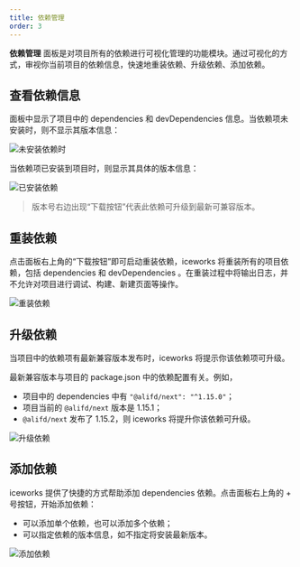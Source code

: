 ```yaml
---
title: 依赖管理
order: 3
---
```


**依赖管理** 面板是对项目所有的依赖进行可视化管理的功能模块。通过可视化的方式，审视你当前项目的依赖信息，快速地重装依赖、升级依赖、添加依赖。

## 查看依赖信息

面板中显示了项目中的 dependencies 和 devDependencies 信息。当依赖项未安装时，则不显示其版本信息：

![未安装依赖时](https://img.alicdn.com/tfs/TB14d55ahz1gK0jSZSgXXavwpXa-1056-658.png)

当依赖项已安装到项目时，则显示其具体的版本信息：

![已安装依赖](https://img.alicdn.com/tfs/TB1_my5abr1gK0jSZR0XXbP8XXa-1056-656.png)

> 版本号右边出现“下载按钮”代表此依赖可升级到最新可兼容版本。

## 重装依赖

点击面板右上角的“下载按钮”即可启动重装依赖，iceworks 将重装所有的项目依赖，包括 dependencies 和 devDependencies 。在重装过程中将输出日志，并不允许对项目进行调试、构建、新建页面等操作。

![重装依赖](https://img.alicdn.com/tfs/TB1AZO2aXT7gK0jSZFpXXaTkpXa-1425-745.gif)

## 升级依赖

当项目中的依赖项有最新兼容版本发布时，iceworks 将提示你该依赖项可升级。

最新兼容版本与项目的 package.json 中的依赖配置有关。例如，

- 项目中的 dependencies 中有 `"@alifd/next": "^1.15.0"`；
- 项目当前的 `@alifd/next` 版本是 1.15.1；
- `@alifd/next` 发布了 1.15.2，则 iceworks 将提升你该依赖可升级。

![升级依赖](https://img.alicdn.com/tfs/TB1zI53aXT7gK0jSZFpXXaTkpXa-1425-745.gif)

## 添加依赖

iceworks 提供了快捷的方式帮助添加 dependencies 依赖。点击面板右上角的 + 号按钮，开始添加依赖：

- 可以添加单个依赖，也可以添加多个依赖；
- 可以指定依赖的版本信息，如不指定将安装最新版本。

![添加依赖](https://img.alicdn.com/tfs/TB1qMW7aoD1gK0jSZFGXXbd3FXa-1425-745.gif)